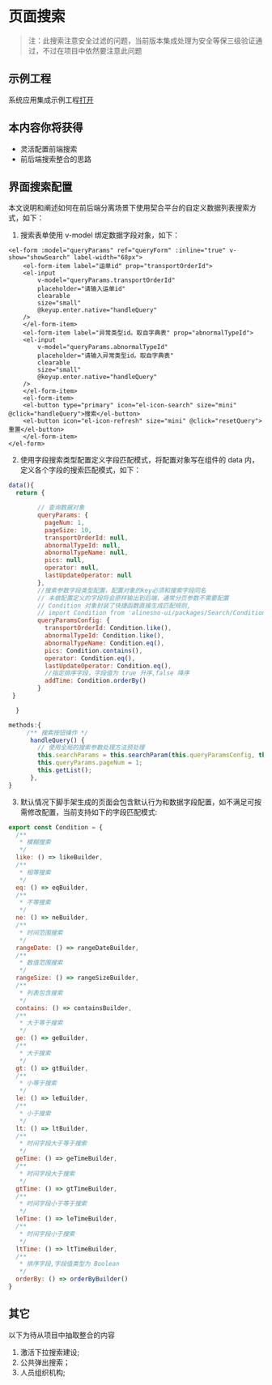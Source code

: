 # 页面搜索

> 注：此搜索注意安全过滤的问题，当前版本集成处理为安全等保三级验证通过，不过在项目中依然要注意此问题

## 示例工程

系统应用集成示例工程[打开](https://gitee.com/alinesno-cloud/alinesno-demo-gateway-open/tree/master/demo-business-shop)

## 本内容你将获得

- 灵活配置前端搜索
- 前后端搜索整合的思路

## 界面搜索配置

本文说明和阐述如何在前后端分离场景下使用契合平台的自定义数据列表搜索方式，如下：

1. 搜索表单使用 v-model 绑定数据字段对象，如下：

```vue
<el-form :model="queryParams" ref="queryForm" :inline="true" v-show="showSearch" label-width="68px">
    <el-form-item label="运单id" prop="transportOrderId">
    <el-input
        v-model="queryParams.transportOrderId"
        placeholder="请输入运单id"
        clearable
        size="small"
        @keyup.enter.native="handleQuery"
    />
    </el-form-item>
    <el-form-item label="异常类型id。取自字典表" prop="abnormalTypeId">
    <el-input
        v-model="queryParams.abnormalTypeId"
        placeholder="请输入异常类型id。取自字典表"
        clearable
        size="small"
        @keyup.enter.native="handleQuery"
    />
    </el-form-item>
    <el-form-item>
    <el-button type="primary" icon="el-icon-search" size="mini" @click="handleQuery">搜索</el-button>
    <el-button icon="el-icon-refresh" size="mini" @click="resetQuery">重置</el-button>
    </el-form-item>
</el-form>
```

2. 使用字段搜索类型配置定义字段匹配模式，将配置对象写在组件的 data 内，定义各个字段的搜索匹配模式，如下：

```javascript
data(){
  return {

        // 查询数据对象
        queryParams: {
          pageNum: 1,
          pageSize: 10,
          transportOrderId: null,
          abnormalTypeId: null,
          abnormalTypeName: null,
          pics: null,
          operator: null,
          lastUpdateOperator: null
        },
        //搜索参数字段类型配置，配置对象的key必须和搜索字段同名
        // 未做配置定义的字段将会原样输出到后端，通常分页参数不需要配置
        // Condition 对象封装了快捷函数直接生成匹配规则,
        // import Condition from 'alinesno-ui/packages/Search/Condition'
        queryParamsConfig: {
          transportOrderId: Condition.like(),
          abnormalTypeId: Condition.like(),
          abnormalTypeName: Condition.eq(),
          pics: Condition.contains(),
          operator: Condition.eq(),
          lastUpdateOperator: Condition.eq(),
          //指定排序字段，字段值为 true 升序,false 降序
          addTime: Condition.orderBy()
        }
 }

  }

methods:{
     /** 搜索按钮操作 */
      handleQuery() {
        // 使用全局的搜索参数处理方法预处理
        this.searchParams = this.searchParam(this.queryParamsConfig, this.queryParams);
        this.queryParams.pageNum = 1;
        this.getList();
      },
}
```

3. 默认情况下脚手架生成的页面会包含默认行为和数据字段配置，如不满足可按需修改配置，当前支持如下的字段匹配模式:

```javascript
export const Condition = {
  /**
   * 模糊搜索
   */
  like: () => likeBuilder,
  /**
   * 相等搜索
   */
  eq: () => eqBuilder,
  /**
   * 不等搜索
   */
  ne: () => neBuilder,
  /**
   * 时间范围搜索
   */
  rangeDate: () => rangeDateBuilder,
  /**
   * 数值范围搜索
   */
  rangeSize: () => rangeSizeBuilder,
  /**
   * 列表包含搜索
   */
  contains: () => containsBuilder,
  /**
   * 大于等于搜索
   */
  ge: () => geBuilder,
  /**
   * 大于搜索
   */
  gt: () => gtBuilder,
  /**
   * 小等于搜索
   */
  le: () => leBuilder,
  /**
   * 小于搜索
   */
  lt: () => ltBuilder,
  /**
   * 时间字段大于等于搜索
   */
  geTime: () => geTimeBuilder,
  /**
   * 时间字段大于搜索
   */
  gtTime: () => gtTimeBuilder,
  /**
   * 时间字段小于等于搜索
   */
  leTime: () => leTimeBuilder,
  /**
   * 时间字段小于搜索
   */
  ltTime: () => ltTimeBuilder,
  /**
   * 排序字段,字段值类型为 Boolean
   */
  orderBy: () => orderByBuilder()
}
```

## 其它

以下为待从项目中抽取整合的内容

1. 激活下拉搜索建设;
1. 公共弹出搜索；
1. 人员组织机构;
